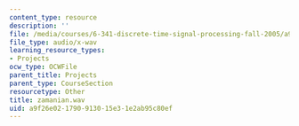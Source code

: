 ```yaml
---
content_type: resource
description: ''
file: /media/courses/6-341-discrete-time-signal-processing-fall-2005/a9f26e021790913015e31e2ab95c80ef_zamanian.wav
file_type: audio/x-wav
learning_resource_types:
- Projects
ocw_type: OCWFile
parent_title: Projects
parent_type: CourseSection
resourcetype: Other
title: zamanian.wav
uid: a9f26e02-1790-9130-15e3-1e2ab95c80ef
---
```

